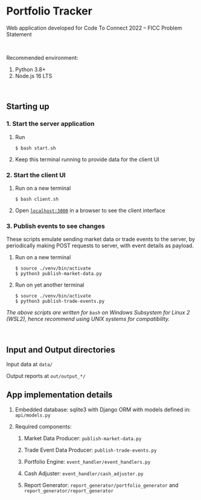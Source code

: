 # Portfolio Tracker
Web application developed for Code To Connect 2022 – FICC Problem Statement

<br>

Recommended environment:
1. Python 3.8+
2. Node.js 16 LTS

<br>

## Starting up
### 1. Start the server application
1. Run

    ```console
    $ bash start.sh
    ```

2. Keep this terminal running to provide data for the client UI

### 2. Start the client UI
1. Run on a new terminal
    ```console
    $ bash client.sh
    ```

2. Open [`localhost:3000`](http://localhost:3000) in a browser to see the client interface

### 3. Publish events to see changes
These scripts emulate sending market data or trade events to the server, by periodically making POST requests to server, with event details as payload.
1. Run on a new terminal
    ```console
    $ source ./venv/bin/activate
    $ python3 publish-market-data.py
    ```
2. Run on yet another terminal
    ```console
    $ source ./venv/bin/activate
    $ python3 publish-trade-events.py
    ```

*The above scripts are written for `bash` on Windows Subsystem for Linux 2 (WSL2), hence recommend using UNIX systems for compatibility.*

<br>

## Input and Output directories
Input data at `data/`

Output reports at `out/output_*/`

## App implementation details
1. Embedded database:
    sqlite3 with Django ORM with models defined in: `api/models.py`

2. Required components:
    1. Market Data Producer:
    `publish-market-data.py`

    2. Trade Event Data Producer:
    `publish-trade-events.py`

    3. Portfolio Engine:
    `event_handler/event_handlers.py`

    4. Cash Adjuster:
    `event_handler/cash_adjuster.py`

    5. Report Generator:
    `report_generator/portfolio_generator`
    and
    `report_generator/report_generator`
